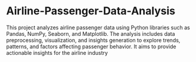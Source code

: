# Airline-Passenger-Data-Analysis
This project analyzes airline passenger data using Python libraries such as Pandas, NumPy, Seaborn, and Matplotlib. The analysis includes data preprocessing, visualization, and insights generation to explore trends, patterns, and factors affecting passenger behavior. It aims to provide actionable insights for the airline industry
